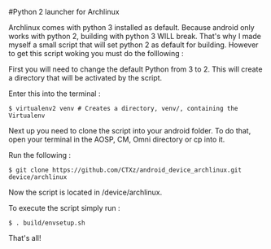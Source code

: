 #Python 2 launcher for Archlinux

Archlinux comes with python 3 installed as default. Because android only works with python 2, building with python 3 WILL break. That's why I made myself a small script that will set python 2 as default for building. However to get this script woking you must do the folllowing :

First you will need to change the default Python from 3 to 2. This will create a directory that will be activated by the script.

Enter this into the terminal :

```
$ virtualenv2 venv # Creates a directory, venv/, containing the Virtualenv
```

Next up you need to clone the script into your android folder. To do that, open your terminal in the AOSP, CM, Omni directory or cp into it. 

Run the following : 

```
$ git clone https://github.com/CTXz/android_device_archlinux.git device/archlinux
```

Now the script is located in <Your android dir>/device/archlinux. 

To execute the script simply run :

```
$ . build/envsetup.sh
```

That's all!
